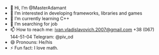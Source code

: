 - 👋 Hi, I’m @MasterAdamant
- 👀 I’m interested in developing frameworks, libraries and games
- 🌱 I’m currently learning C++
- 💞️ I’m searching for job
- 📫 How to reach me:
  ivan.vladislavovich.2007@gmail.com
  +38 (067) 144-51-04
  Telegram: @piv_od
- 😄 Pronouns: He/his
- ⚡ Fun fact: I love math.
